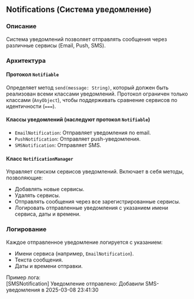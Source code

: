 ## Notifications (Система уведомление)

### Описание
Система уведомлений позволяет отправлять сообщения через различные сервисы (Email, Push, SMS).

### Архитектура

#### Протокол `Notifiable`
Определяет метод `send(message: String)`, который должен быть реализован всеми классами уведомлений.
Протокол ограничен только классами (`AnyObject`), чтобы поддерживать сравнение сервисов по идентичности (`===`).

#### Классы уведомлений (наследуют протокол `Notifiable`)
- `EmailNotification`: Отправляет уведомления по email.
- `PushNotification`: Отправляет push-уведомления.
- `SMSNotification`: Отправляет SMS.

#### Класс `NotificationManager`
Управляет списком сервисов уведомлений. 
Включает в себя методы, позволяющие:
- Добавлять новые сервисы.
- Удалять сервисы.
- Отправлять сообщения через все зарегистрированные сервисы.
- Логировать отправленные уведомления с указанием имени сервиса, даты и времени.

### Логирование
Каждое отправленное уведомление логируется с указанием:
- Имени сервиса (например, `EmailNotification`).
- Текста сообщения.
- Даты и времени отправки.

Пример лога: <br>
[SMSNotification] Уведомление отправлено: Добавили SMS-уведомления в 2025-03-08 23:41:30

